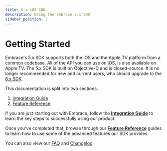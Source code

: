 ```yaml
---
title: 5.x iOS SDK
description: Using the Embrace 5.x SDK
sidebar_position: 2
---
```


# Getting Started

Embrace's 5.x SDK supports both the iOS and the Apple TV platform from a common codebase. All of the API you can use on iOS, is also available on Apple TV. The 5.x SDK is built on Objective-C and is closed-source. It is no longer recommended for new and current users, who should upgrade to the [6.x SDK](/docs/ios/6x/).

This documentation is split into two sections:

1. [Integration Guide](./integration/)
2. [Feature Reference](./features/)

If you are just starting out with Embrace, follow the [**Integration Guide**](./integration/) to learn the key steps to successfully using our product.

Once you've completed that, browse through our [**Feature Reference**](./features/) guides to learn how to use some of the advanced features our SDK provides.

You can also view our [FAQ](/ios/faq/) and [Changelog](/ios/changelog/)
